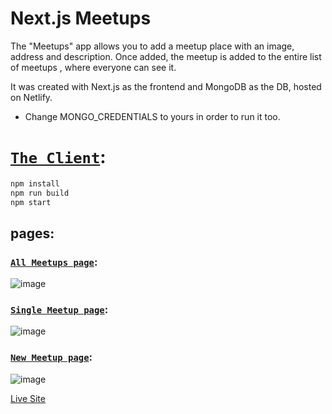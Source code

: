 # Next.js Meetups
The "Meetups"  app allows you to add a meetup place with an image, address and description. Once added, the meetup is added to the entire list of meetups , where  everyone can see it.

It was  created with Next.js as the frontend and MongoDB as the DB, hosted on Netlify.
* Change MONGO_CREDENTIALS to yours in order to run it too.

# [`The Client`](pages/index.js):
```javascript
npm install
npm run build
npm start
```

## pages:
### [`All Meetups page`](pages/index.js):
![image](https://user-images.githubusercontent.com/97041347/171215892-47491f45-86b5-45fd-83a9-596ba29c059b.png)

### [`Single Meetup page`](pages/[meetupId]/index.js):
![image](https://user-images.githubusercontent.com/97041347/171218903-29f3c0d7-a258-4da0-8455-0c40c2f1c1aa.png)

### [`New Meetup page`](pages/new-meetup/index.js):
![image](https://user-images.githubusercontent.com/97041347/171219162-dbbbfe2e-de40-4afd-94ca-53b9f1c476f5.png)

[Live Site](https://nextjs-meetups.netlify.app/)
